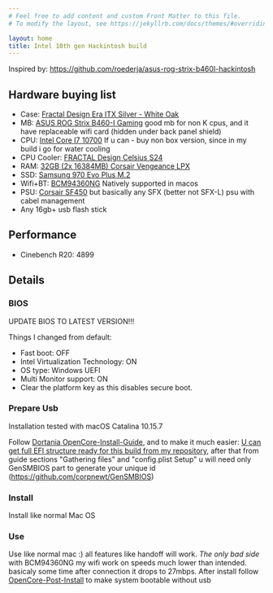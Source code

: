 ```yaml
---
# Feel free to add content and custom Front Matter to this file.
# To modify the layout, see https://jekyllrb.com/docs/themes/#overriding-theme-defaults

layout: home
title: Intel 10th gen Hackintosh build
---
```

Inspired by: https://github.com/roederja/asus-rog-strix-b460I-hackintosh

## Hardware buying list

* Case: [Fractal Design Era ITX Silver - White Oak](https://www.amazon.de/Fractal-Design-FD-CA-ERA-ITX-SI-Noir/dp/B07TQ8937V)
* MB: [ASUS ROG Strix B460-I Gaming](https://www.amazon.de/-/en/ROG-B460-I-Motherboard-Mini-ITX-Networking/dp/B088W9RZZF/ref=sr_1_3?dchild=1&keywords=ASUS+ROG+STRIX+B460-I&qid=1605740143&sr=8-3) good mb for non K cpus, and it have replaceable wifi card (hidden under back panel shield)
* CPU: [Intel Core I7 10700](https://www.amazon.de/-/en/Intel-Core-i7-10700-base-clock/dp/B0883NPRL9/ref=sr_1_4?dchild=1&keywords=intel+10700&qid=1605740310&sr=8-4) If u can - buy non box version, since in my build i go for water cooling
* CPU Cooler: [FRACTAL Design Celsius S24](https://www.amazon.de/-/en/Fractal-Design-Celsius-Black-240mm/dp/B0719DHG5Y/ref=sr_1_9?crid=397B295GK7CME&dchild=1&sr=1-9&th=1)
* RAM: [32GB (2x 16384MB) Corsair Vengeance LPX](https://www.amazon.de/-/en/Corsair-Vengeance-High-Performance-Desktop-Airflow/dp/B016ORTNI2/ref=sr_1_1?dchild=1&keywords=32+gb+%282x+16384mb%29+corsair+vengeance+lpx&qid=1605741069&sr=8-1)
* SSD: [Samsung 970 Evo Plus M.2](https://www.amazon.de/-/en/dp/B07MFBLN7K/ref=twister_B07N1DF97S?_encoding=UTF8&psc=1)
* Wifi+BT: [BCM94360NG](https://www.amazon.de/-/en/gp/product/B083YXS7VF/ref=ppx_yo_dt_b_asin_title_o04_s00?ie=UTF8&psc=1) Natively supported in macos
* PSU: [Corsair SF450](https://www.amazon.de/-/en/Corsair-SF450-450W-SFX-supply/dp/B01CK7KMB2/ref=sr_1_1?dchild=1&keywords=Corsair+SF+Series+SF450&qid=1605740962&sr=8-1) but basically any SFX (better not SFX-L) psu with cabel management
* Any 16gb+ usb flash stick

## Performance
* Cinebench R20: 4899

## Details

### BIOS
UPDATE BIOS TO LATEST VERSION!!!

Things I changed from default:
* Fast boot: OFF
* Intel Virtualization Technology: ON
* OS type: Windows UEFI
* Multi Monitor support: ON
* Clear the platform key as this disables secure boot.

### Prepare Usb
Installation tested with macOS Catalina 10.15.7

Follow [Dortania OpenCore-Install-Guide](https://dortania.github.io/OpenCore-Install-Guide/installer-guide/),
and to make it much easier: 
[U can get full EFI structure ready for this build from my repository](https://github.com/buldezir/buldezir.github.io/archive/main.zip),
after that from guide sections "Gathering files" and "config.plist Setup" 
u will need only GenSMBIOS part to generate your unique id (https://github.com/corpnewt/GenSMBIOS)

### Install
Install like normal Mac OS

### Use
Use like normal mac :) all features like handoff will work.
*The only bad side* with BCM94360NG my wifi work on speeds much lower than intended. basicaly some time after connection it drops to 27mbps.
After install follow [OpenCore-Post-Install](https://dortania.github.io/OpenCore-Post-Install/universal/oc2hdd.html#grabbing-opencore-off-the-usb) to make system bootable without usb
